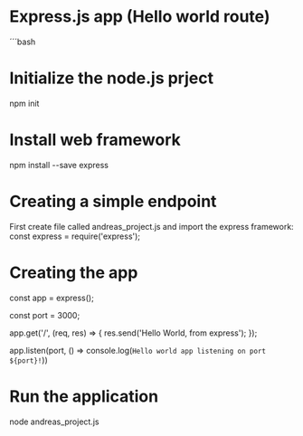 # Express.js app (Hello world route)

´´´bash

# Initialize the node.js prject
npm init

# Install web framework 
npm install --save express

# Creating a simple endpoint
First create file called andreas_project.js and import the express framework:
const express = require('express');

# Creating the app
const app = express();

const port = 3000;

app.get('/', (req, res) => {
    res.send('Hello World, from express');
});

app.listen(port, () => console.log(`Hello world app listening on port ${port}!`))

# Run the application
node andreas_project.js
